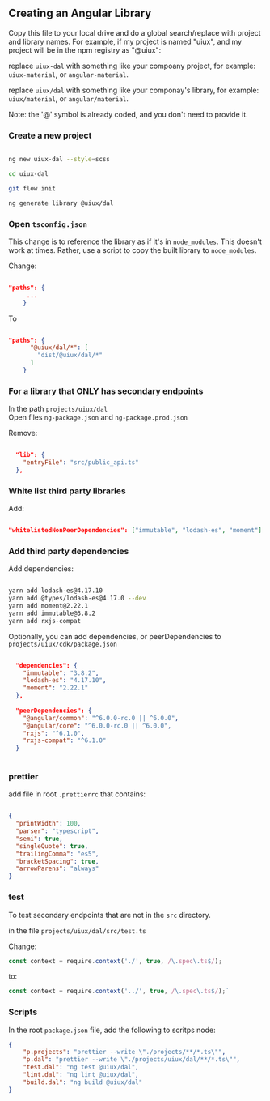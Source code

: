 ## Creating an Angular Library

Copy this file to your local drive and do a global search/replace with project and library names. For example, 
if my project is named "uiux", and my project will be in the npm registry as "@uiux":

replace `uiux-dal` with something like your compoany project, for example: `uiux-material`, or `angular-material`.

replace `uiux/dal` with something like your componay's library, for example: `uiux/material`, or `angular/material`.

Note: the '@' symbol is already coded, and you don't need to provide it.


### Create a new project

```bash

ng new uiux-dal --style=scss

cd uiux-dal

git flow init

ng generate library @uiux/dal
```

### Open `tsconfig.json`

This change is to reference the library as if it's in `node_modules`. This doesn't work at times. Rather, use a script to copy the built library to `node_modules`. 

Change:

```json

"paths": {
     ...
    }
```
    
 To
 
 
```json

"paths": {
      "@uiux/dal/*": [
        "dist/@uiux/dal/*"
      ]
    }
```

### For a library that ONLY has secondary endpoints

In the path `projects/uiux/dal`  
Open files `ng-package.json` and `ng-package.prod.json`

Remove:

```json

  "lib": {
    "entryFile": "src/public_api.ts"
  },
```

### White list third party libraries
Add:

```json

"whitelistedNonPeerDependencies": ["immutable", "lodash-es", "moment"]

```

### Add third party dependencies
Add dependencies:

```bash

yarn add lodash-es@4.17.10
yarn add @types/lodash-es@4.17.0 --dev
yarn add moment@2.22.1
yarn add immutable@3.8.2
yarn add rxjs-compat

```

Optionally, you can add dependencies, or peerDependencies to `projects/uiux/cdk/package.json`

```json

  "dependencies": {
    "immutable": "3.8.2",
    "lodash-es": "4.17.10",
    "moment": "2.22.1"
  },
  
  "peerDependencies": {
    "@angular/common": "^6.0.0-rc.0 || ^6.0.0",
    "@angular/core": "^6.0.0-rc.0 || ^6.0.0",
    "rxjs": "^6.1.0",
    "rxjs-compat": "^6.1.0"
  }
  
  ```
  
### prettier  
add file in root `.prettierrc` that contains:

```json

{
  "printWidth": 100,
  "parser": "typescript",
  "semi": true,
  "singleQuote": true,
  "trailingComma": "es5",
  "bracketSpacing": true,
  "arrowParens": "always"
}

```

### test

To test secondary endpoints that are not in the `src` directory.

in the file `projects/uiux/dal/src/test.ts`

Change:

```typescript
const context = require.context('./', true, /\.spec\.ts$/);
```

to:

```typescript
const context = require.context('../', true, /\.spec\.ts$/);`
```

### Scripts

In the root `package.json` file, add the following to scritps node:

```json
{
    "p.projects": "prettier --write \"./projects/**/*.ts\"",
    "p.dal": "prettier --write \"./projects/uiux/dal/**/*.ts\"",
    "test.dal": "ng test @uiux/dal",
    "lint.dal": "ng lint @uiux/dal",
    "build.dal": "ng build @uiux/dal"
}   
```

